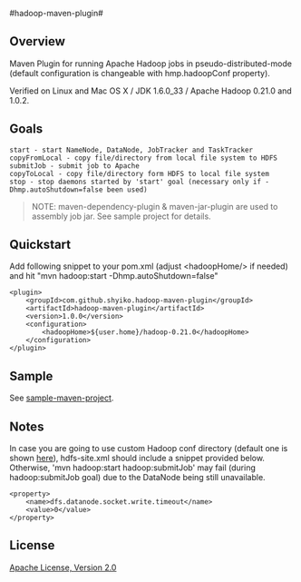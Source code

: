 #hadoop-maven-plugin#

Overview
---------------

Maven Plugin for running Apache Hadoop jobs in pseudo-distributed-mode (default configuration is changeable with hmp.hadoopConf property).

Verified on Linux and Mac OS X / JDK 1.6.0_33 / Apache Hadoop 0.21.0 and 1.0.2.

Goals
---------------

    start - start NameNode, DataNode, JobTracker and TaskTracker
    copyFromLocal - copy file/directory from local file system to HDFS
    submitJob - submit job to Apache
    copyToLocal - copy file/directory form HDFS to local file system
    stop - stop daemons started by 'start' goal (necessary only if -Dhmp.autoShutdown=false been used)

>NOTE: maven-dependency-plugin & maven-jar-plugin are used to assembly job jar. See sample project for details.

Quickstart
---------------

Add following snippet to your pom.xml (adjust &lt;hadoopHome/&gt; if needed) and hit "mvn hadoop:start -Dhmp.autoShutdown=false"

    <plugin>
        <groupId>com.github.shyiko.hadoop-maven-plugin</groupId>
        <artifactId>hadoop-maven-plugin</artifactId>
        <version>1.0.0</version>
        <configuration>
            <hadoopHome>${user.home}/hadoop-0.21.0</hadoopHome>
        </configuration>
    </plugin>

Sample
---------------

See [sample-maven-project](https://github.com/shyiko/hadoop-maven-plugin/tree/master/sample-maven-project).

Notes
---------------

In case you are going to use custom Hadoop conf directory (default one is shown [here](https://github.com/shyiko/hadoop-maven-plugin/tree/master/src/main/resources/pseudo-distributed-mode)), hdfs-site.xml should include a snippet provided below.
Otherwise, 'mvn hadoop:start hadoop:submitJob' may fail (during hadoop:submitJob goal) due to the DataNode being still unavailable.

    <property>
        <name>dfs.datanode.socket.write.timeout</name>
        <value>0</value>
    </property>

License
---------------

[Apache License, Version 2.0](http://www.apache.org/licenses/LICENSE-2.0)
